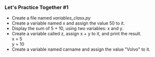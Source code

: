 ### Let's Practice Together \#1

- Create a file named *variables_class.py*
- Create a variable named x and assign the value 50 to it.
- Display the sum of 5 + 10, using two variables: x and y.
- Create a variable called z, assign x + y to it, and print the result.  
        x = 5  
        y = 10
- Create a variable named carname and assign the value "Volvo" to it.
